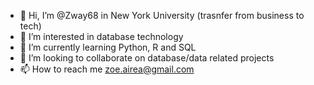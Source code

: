 - 👋 Hi, I’m @Zway68 in New York University (trasnfer from business to tech)
- 👀 I’m interested in database technology
- 🌱 I’m currently learning Python, R and SQL
- 💞️ I’m looking to collaborate on database/data related projects
- 📫 How to reach me zoe.airea@gmail.com

<!---
Zway68/Zway68 is a ✨ special ✨ repository because its `README.md` (this file) appears on your GitHub profile.
You can click the Preview link to take a look at your changes.
--->
